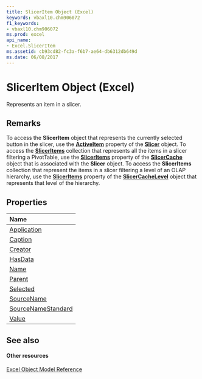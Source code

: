 ```yaml
---
title: SlicerItem Object (Excel)
keywords: vbaxl10.chm906072
f1_keywords:
- vbaxl10.chm906072
ms.prod: excel
api_name:
- Excel.SlicerItem
ms.assetid: cb93cd82-fc3a-f6b7-ae64-db6312db649d
ms.date: 06/08/2017
---
```



# SlicerItem Object (Excel)

Represents an item in a slicer.


## Remarks

To access the  **SlicerItem** object that represents the currently selected button in the slicer, use the **[ActiveItem](slicer-activeitem-property-excel.md)** property of the **[Slicer](slicer-object-excel.md)** object. To access the **[SlicerItems](sliceritems-object-excel.md)** collection that represents all the items in a slicer filtering a PivotTable, use the **[SlicerItems](slicercache-sliceritems-property-excel.md)** property of the **[SlicerCache](slicercache-object-excel.md)** object that is associated with the **Slicer** object. To access the **SlicerItems** collection that represent the items in a slicer filtering a level of an OLAP hierarchy, use the **[SlicerItems](slicercachelevel-sliceritems-property-excel.md)** property of the **[SlicerCacheLevel](slicercachelevel-object-excel.md)** object that represents that level of the hierarchy.


## Properties



|**Name**|
|:-----|
|[Application](sliceritem-application-property-excel.md)|
|[Caption](sliceritem-caption-property-excel.md)|
|[Creator](sliceritem-creator-property-excel.md)|
|[HasData](sliceritem-hasdata-property-excel.md)|
|[Name](sliceritem-name-property-excel.md)|
|[Parent](sliceritem-parent-property-excel.md)|
|[Selected](sliceritem-selected-property-excel.md)|
|[SourceName](sliceritem-sourcename-property-excel.md)|
|[SourceNameStandard](sliceritem-sourcenamestandard-property-excel.md)|
|[Value](sliceritem-value-property-excel.md)|

## See also


#### Other resources


[Excel Object Model Reference](http://msdn.microsoft.com/library/11ea8598-8a20-92d5-f98b-0da04263bf2c%28Office.15%29.aspx)

